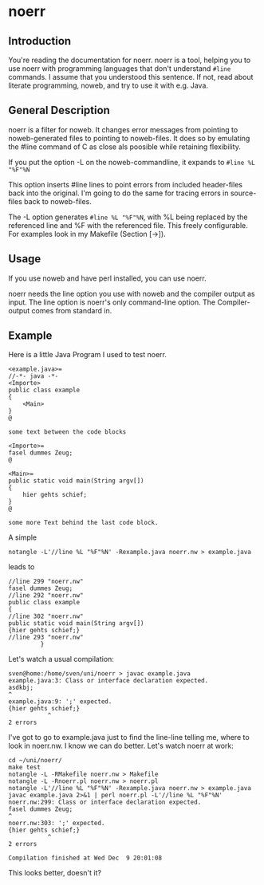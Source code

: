# noerr

## Introduction

You're reading the documentation for noerr. noerr is a tool, helping you to use noerr with programming languages that don't understand `#line` commands. I assume that you understood this sentence. If not, read about literate programming, noweb, and try to use it with e.g. Java.

## General Description

noerr is a filter for noweb. It changes error messages from pointing to noweb-generated files to pointing to noweb-files. It does so by emulating the #line command of C as close als poosible while retaining flexibility.

If you put the option -L on the noweb-commandline, it expands to `#line %L "%F"%N`

This option inserts #line lines to point errors from included header-files back into the original. I'm going to do the same for tracing errors in source-files back to noweb-files.

The -L option generates `#line %L "%F"%N`, with %L being replaced by the referenced line and %F with the referenced file. This freely configurable. For examples look in my Makefile (Section [->]).

## Usage

If you use noweb and have perl installed, you can use noerr.

noerr needs the line option you use with noweb and the compiler output as input. The line option is noerr's only command-line option. The Compiler-output comes from standard in.

## Example

Here is a little Java Program I used to test noerr.

```
<example.java>=
//-*- java -*-
<Importe>
public class example
{
    <Main>
}
@

some text between the code blocks

<Importe>=
fasel dummes Zeug;
@

<Main>=
public static void main(String argv[])
{
    hier gehts schief;
}
@

some more Text behind the last code block.
```

A simple 
```
notangle -L'//line %L "%F"%N' -Rexample.java noerr.nw > example.java
```
leads to

```
//line 299 "noerr.nw"
fasel dummes Zeug;
//line 292 "noerr.nw"
public class example
{
//line 302 "noerr.nw"
public static void main(String argv[])
{hier gehts schief;}
//line 293 "noerr.nw"
         }
```

Let's watch a usual compilation:

```
sven@home:/home/sven/uni/noerr > javac example.java
example.java:3: Class or interface declaration expected.
asdkbj;
^
example.java:9: ';' expected.
{hier gehts schief;}
           ^
2 errors                               
```

I've got to go to example.java just to find the line-line telling me, where to look in noerr.nw. I know we can do better. Let's watch noerr at work:

```
cd ~/uni/noerr/
make test
notangle -L -RMakefile noerr.nw > Makefile
notangle -L -Rnoerr.pl noerr.nw > noerr.pl
notangle -L'//line %L "%F"%N' -Rexample.java noerr.nw > example.java
javac example.java 2>&1 | perl noerr.pl -L'//line %L "%F"%N'
noerr.nw:299: Class or interface declaration expected.
fasel dummes Zeug;
^
noerr.nw:303: ';' expected.
{hier gehts schief;}
           ^
2 errors

Compilation finished at Wed Dec  9 20:01:08
```

This looks better, doesn't it?
